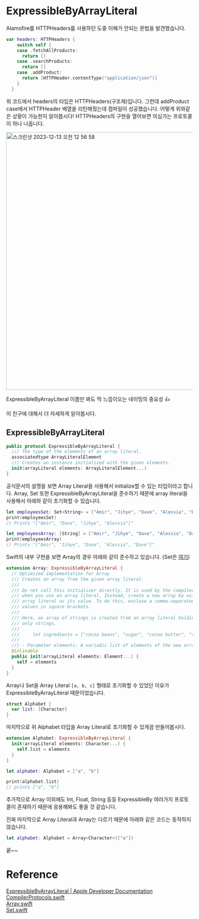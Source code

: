 # ****ExpressibleByArrayLiteral****

Alamofire를 HTTPHeaders를 사용하던 도중 이해가 안되는 문법을 발견했습니다.

```swift
var headers: HTTPHeaders {
    switch self {
    case .fetchAllProducts:
      return []
    case .searchProducts:
      return []
    case .addProduct:
      return [HTTPHeader.contentType("application/json")]
    }
  }
```

위 코드에서 headers의 타입은 HTTPHeaders(구조체)입니다. 그런데 addProduct case에서 HTTPHeader 배열을 리턴해줬는데 컴파일이 성공했습니다.
어떻게 위와같은 상황이 가능한지 알아봅시다!
HTTPHeaders의 구현을 열어보면 의심가는 프로토콜이 하나 나옵니다.

<img width="694" alt="스크린샷 2023-12-13 오전 12 56 58" src="https://github.com/lxodud/UnderTheSwift/assets/85005933/887f5ae0-9784-4c70-a650-241990f3aca2">  

ExpressibleByArrayLiteral 이름만 봐도 딱 느낌이오는 네이밍의 중요성 👍

이 친구에 대해서 더 자세하게 알아봅시다.

## ExpressibleByArrayLiteral

```swift
public protocol ExpressibleByArrayLiteral {
  /// The type of the elements of an array literal.
  associatedtype ArrayLiteralElement
  /// Creates an instance initialized with the given elements.
  init(arrayLiteral elements: ArrayLiteralElement...)
}
```

공식문서의 설명을 보면 Array Literal을 사용해서 initialize할 수 있는 타입이라고 합니다.
Array, Set 또한 ExpressibleByArrayLiteral을 준수하기 때문에 array literal을 사용해서 아래와 같이 초기화할 수 있습니다.

```swift
let employeesSet: Set<String> = ["Amir", "Jihye", "Dave", "Alessia", "Dave"]
print(employeesSet)
// Prints "["Amir", "Dave", "Jihye", "Alessia"]"

let employeesArray: [String] = ["Amir", "Jihye", "Dave", "Alessia", "Dave"]
print(employeesArray)
// Prints "["Amir", "Jihye", "Dave", "Alessia", "Dave"]"
```

Swift의 내부 구현을 보면 Array의 경우 아래와 같이 준수하고 있습니다. (Set은 [여기](https://github.com/apple/swift/blob/main/stdlib/public/core/Set.swift))

```swift
extension Array: ExpressibleByArrayLiteral {
  // Optimized implementation for Array
  /// Creates an array from the given array literal.
  ///
  /// Do not call this initializer directly. It is used by the compiler
  /// when you use an array literal. Instead, create a new array by using an
  /// array literal as its value. To do this, enclose a comma-separated list of
  /// values in square brackets.
  ///
  /// Here, an array of strings is created from an array literal holding
  /// only strings.
  ///
  ///     let ingredients = ["cocoa beans", "sugar", "cocoa butter", "salt"]
  ///
  /// - Parameter elements: A variadic list of elements of the new array.
  @inlinable
  public init(arrayLiteral elements: Element...) {
    self = elements
  }
}
```

Array나 Set을 Array Literal `[a, b, c]` 형태로 초기화할 수 있었던 이유가 ExpressibleByArrayLiteral 때문이었습니다.

```swift
struct Alphabet {
  var list: [Character]
}
```

마지막으로 위 Alphabet 타입을 Array Literal로 초기화할 수 있게끔 만들어봅시다.

```swift
extension Alphabet: ExpressibleByArrayLiteral {
  init(arrayLiteral elements: Character...) {
    self.list = elements
  }
}

let alphabet: Alphabet = ["a", "b"]

print(alphabet.list)
// prints ["a", "b"]
```

추가적으로 Array 이외에도 Int, Float, String 등등 ExpressibleBy 여러가지 프로토콜이 존재하기 때문에 응용해봐도 좋을 것 같습니다.

진짜 마지막으로 Array Literal과 Array는 다르기 때문에 아래와 같은 코드는 동작하지 않습니다.

```swift
let alphabet: Alphabet = Array<Character>(["a"])
```

끝~~

# Reference
[ExpressibleByArrayLiteral | Apple Developer Documentation](https://developer.apple.com/documentation/swift/expressiblebyarrayliteral)  
[CompilerProtocols.swift](https://github.com/apple/swift/blob/main/stdlib/public/core/CompilerProtocols.swift)  
[Array.swift](https://github.com/apple/swift/blob/main/stdlib/public/core/Array.swift)  
[Set.swift](https://github.com/apple/swift/blob/main/stdlib/public/core/Set.swift)  
